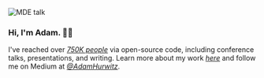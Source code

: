 ![MDE talk](https://adam-hurwitz.firebaseapp.com/GitHubProfile/MDE-talk-black.jpg)

### Hi, I'm Adam. 👋🏻 

I've reached over _[750K people][1]_ via open-source code, including conference talks, presentations, and writing. Learn more about my work _[here][2]_ and follow me on Medium at _[@AdamHurwitz][3]_. 


[1]: https://docs.google.com/spreadsheets/d/1PNBRZZGnBFeDqw9gxgOiXXqQdBnTyapol1fK2VlLvvg/edit?rm=minimal#gid=0
[2]: https://www.linkedin.com/in/adamshurwitz/
[3]: https://medium.com/@AdamHurwitz
